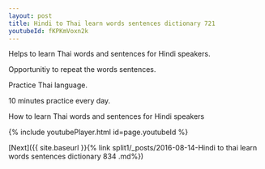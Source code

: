 ```yaml
---
layout: post
title: Hindi to Thai learn words sentences dictionary 721 
youtubeId: fKPKmVoxn2k
---
```

 
 
Helps to learn Thai words and sentences for Hindi speakers.

Opportunitiy to repeat the words sentences. 

Practice Thai language. 
 
10 minutes practice every day. 
 
How to learn Thai words and sentences for Hindi speakers 
 
{% include youtubePlayer.html id=page.youtubeId %}
 
 
[Next]({{ site.baseurl }}{% link  split1/_posts/2016-08-14-Hindi to thai learn words sentences dictionary 834 .md%})
 
